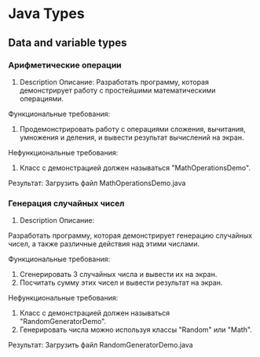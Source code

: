 # Java Types
## Data and variable types

### Арифметические операции
1. Description
Описание:
Разработать программу, которая демонстрирует работу с простейшими 
математическими операциями.

Функциональные требования:
1. Продемонстрировать работу с операциями сложения, вычитания, 
умножения и деления, и вывести результат вычислений на экран.
 
Нефункциональные требования:
1. Класс с демонстрацией должен называться "MathOperationsDemo".

Результат: 
Загрузить файл MathOperationsDemo.java

### Генерация случайных чисел
1. Description
Описание:
 
Разработать программу, которая демонстрирует генерацию случайных чисел, а также различные действия над этими числами.
 
Функциональные требования:
1. Сгенерировать 3 случайных числа и вывести их на экран.
2. Посчитать сумму этих чисел и вывести результат на экран.
 
Нефункциональные требования:
1. Класс с демонстрацией должен называться "RandomGeneratorDemo".
2. Генерировать числа можно используя классы "Random" или "Math".
 
Результат:
Загрузить файл RandomGeneratorDemo.java
